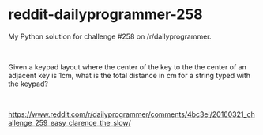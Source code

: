 # reddit-dailyprogrammer-258
My Python solution for challenge #258 on /r/dailyprogrammer.

&nbsp;

Given a keypad layout where the center of the key to the the center of an adjacent key is 1cm, what is the total distance in cm for a string typed with the keypad?

&nbsp;

https://www.reddit.com/r/dailyprogrammer/comments/4bc3el/20160321_challenge_259_easy_clarence_the_slow/
